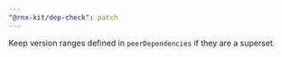 ```yaml
---
"@rnx-kit/dep-check": patch
---
```


Keep version ranges defined in `peerDependencies` if they are a superset
